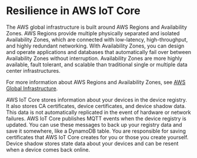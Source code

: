 # Resilience in AWS IoT Core<a name="disaster-recovery-resiliency"></a>

The AWS global infrastructure is built around AWS Regions and Availability Zones\. AWS Regions provide multiple physically separated and isolated Availability Zones, which are connected with low\-latency, high\-throughput, and highly redundant networking\. With Availability Zones, you can design and operate applications and databases that automatically fail over between Availability Zones without interruption\. Availability Zones are more highly available, fault tolerant, and scalable than traditional single or multiple data center infrastructures\. 

For more information about AWS Regions and Availability Zones, see [AWS Global Infrastructure](http://aws.amazon.com/about-aws/global-infrastructure/)\.

AWS IoT Core stores information about your devices in the device registry\. It also stores CA certificates, device certificates, and device shadow data\. This data is not automatically replicated in the event of hardware or network failures\. AWS IoT Core publishes MQTT events when the device registry is updated\. You can use these messages to back up your registry data and save it somewhere, like a DynamoDB table\. You are responsible for saving certificates that AWS IoT Core creates for you or those you create yourself\. Device shadow stores state data about your devices and can be resent when a device comes back online\.